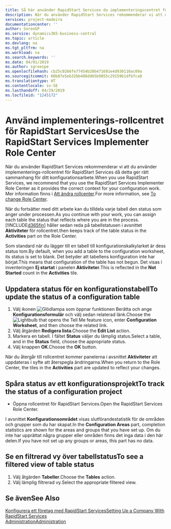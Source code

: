 ```yaml
---
title: Så här använder RapidStart Services du implementeringscentret för RapidStart Services-roller | Microsoft Docs
description: När du använder RapidStart Services rekommenderar vi att du spårar ditt arbete och använder implementerings-rollcentret för RapidStart Services då detta ger rätt sammanhang för ditt konfigurationsarbete.
services: project-madeira
documentationcenter: ''
author: SorenGP
ms.service: dynamics365-business-central
ms.topic: article
ms.devlang: na
ms.tgt_pltfrm: na
ms.workload: na
ms.search.keywords: ''
ms.date: 04/01/2019
ms.author: sgroespe
ms.openlocfilehash: cb25c0266fe77454b20b471691e4d930110ac09a
ms.sourcegitcommit: 60b87e5eb32bb408dd65b9855c29159b1dfbfca8
ms.translationtype: HT
ms.contentlocale: sv-SE
ms.lasthandoff: 04/29/2019
ms.locfileid: "1245172"
---
```

# <a name="use-the-rapidstart-services-implementer-role-center"></a><span data-ttu-id="a9adf-103">Använd implementerings-rollcentret för RapidStart Services</span><span class="sxs-lookup"><span data-stu-id="a9adf-103">Use the RapidStart Services Implementer Role Center</span></span>
<span data-ttu-id="a9adf-104">När du använder RapidStart Services rekommenderar vi att du använder implementerings-rollcentret för RapidStart Services då detta ger rätt sammanhang för ditt konfigurationsarbete.</span><span class="sxs-lookup"><span data-stu-id="a9adf-104">When you use RapidStart Services, we recommend that you use the RapidStart Services Implementer Role Center as it provides the correct context for your configuration work.</span></span> <span data-ttu-id="a9adf-105">Mer information finns i [Att ändra rollcenter](ui-change-basic-settings.md#to-change-role-center).</span><span class="sxs-lookup"><span data-stu-id="a9adf-105">For more information, see [To change Role Center](ui-change-basic-settings.md#to-change-role-center).</span></span>

<span data-ttu-id="a9adf-106">När du fortsätter med ditt arbete kan du tilldela varje tabell den status som anger under processen.</span><span class="sxs-lookup"><span data-stu-id="a9adf-106">As you continue with your work, you can assign each table the status that reflects where you are in the process.</span></span> [!INCLUDE[d365fin](includes/d365fin_md.md)] <span data-ttu-id="a9adf-107">håller sedan reda på tabellstatusen i avsnittet **Aktiviteter** för rollcentret.</span><span class="sxs-lookup"><span data-stu-id="a9adf-107">then keeps track of the table status in the **Activities** part on the Role Center.</span></span>  

<span data-ttu-id="a9adf-108">Som standard när du lägger till en tabell till konfigurationskalkylarket är dess status tom.</span><span class="sxs-lookup"><span data-stu-id="a9adf-108">By default, when you add a table to the configuration worksheet, its status is set to blank.</span></span> <span data-ttu-id="a9adf-109">Det betyder att tabellens konfiguration inte har börjat.</span><span class="sxs-lookup"><span data-stu-id="a9adf-109">This means that configuration of the table has not begun.</span></span> <span data-ttu-id="a9adf-110">Det visas i inventeringen **Ej startat** i panelen **Aktiviteter**.</span><span class="sxs-lookup"><span data-stu-id="a9adf-110">This is reflected in the **Not Started** count in the **Activities** tile.</span></span>  

## <a name="to-update-the-status-of-a-configuration-table"></a><span data-ttu-id="a9adf-111">Uppdatera status för en konfigurationstabell</span><span class="sxs-lookup"><span data-stu-id="a9adf-111">To update the status of a configuration table</span></span>  
1.  <span data-ttu-id="a9adf-112">Välj ikonen ![Glödlampa som öppnar funktionen Berätta](media/ui-search/search_small.png "Berätta vad du vill göra") och ange **Konfigurationsformulär** och välj sedan relaterad länk.</span><span class="sxs-lookup"><span data-stu-id="a9adf-112">Choose the ![Lightbulb that opens the Tell Me feature](media/ui-search/search_small.png "Tell me what you want to do") icon, enter **Configuration Worksheet**, and then choose the related link.</span></span>  
2.  <span data-ttu-id="a9adf-113">Välj åtgärden **Redigera lista**.</span><span class="sxs-lookup"><span data-stu-id="a9adf-113">Choose the **Edit List** action.</span></span>  
3.  <span data-ttu-id="a9adf-114">Markera en tabell. I fältet **Status** väljer du lämplig status.</span><span class="sxs-lookup"><span data-stu-id="a9adf-114">Select a table, and in the **Status** field, choose the appropriate status.</span></span>  
4.  <span data-ttu-id="a9adf-115">Välj knappen **OK**.</span><span class="sxs-lookup"><span data-stu-id="a9adf-115">Choose the **OK** button.</span></span>  

<span data-ttu-id="a9adf-116">När du återgår till rollcentret kommer panelerna i avsnittet **Aktiviteter** att uppdateras i syfte att återspegla ändringarna.</span><span class="sxs-lookup"><span data-stu-id="a9adf-116">When you return to the Role Center, the tiles in the **Activities** part are updated to reflect your changes.</span></span>  

## <a name="to-track-the-status-of-a-configuration-project"></a><span data-ttu-id="a9adf-117">Spåra status av ett konfigurationsprojekt</span><span class="sxs-lookup"><span data-stu-id="a9adf-117">To track the status of a configuration project</span></span>  
- <span data-ttu-id="a9adf-118">Öppna rollcentret för RapidStart Services.</span><span class="sxs-lookup"><span data-stu-id="a9adf-118">Open the RapidStart Services Role Center.</span></span>  

<span data-ttu-id="a9adf-119">I avsnittet **Konfigurationsområdet** visas slutförandestatistik för de områden och grupper som du har skapat.</span><span class="sxs-lookup"><span data-stu-id="a9adf-119">In the **Configuration Areas** part, completion statistics are shown for the areas and groups that you have set up.</span></span> <span data-ttu-id="a9adf-120">Om du inte har upprättat några grupper eller områden finns det inga data i den här delen.</span><span class="sxs-lookup"><span data-stu-id="a9adf-120">If you have not set up any groups or areas, this part has no data.</span></span>  

## <a name="to-see-a-filtered-view-of-table-status"></a><span data-ttu-id="a9adf-121">Se en filtrerad vy över tabellstatus</span><span class="sxs-lookup"><span data-stu-id="a9adf-121">To see a filtered view of table status</span></span>  
1. <span data-ttu-id="a9adf-122">Välj åtgärden **Tabeller**.</span><span class="sxs-lookup"><span data-stu-id="a9adf-122">Choose the **Tables** action.</span></span>  
2. <span data-ttu-id="a9adf-123">Välj lämplig filtrerad vy.</span><span class="sxs-lookup"><span data-stu-id="a9adf-123">Select the appropriate filtered view.</span></span>  

## <a name="see-also"></a><span data-ttu-id="a9adf-124">Se även</span><span class="sxs-lookup"><span data-stu-id="a9adf-124">See Also</span></span>  
[<span data-ttu-id="a9adf-125">Konfigurera ett företag med RapidStart Services</span><span class="sxs-lookup"><span data-stu-id="a9adf-125">Setting Up a Company With RapidStart Services</span></span>](admin-set-up-a-company-with-rapidstart.md)  
[<span data-ttu-id="a9adf-126">Administration</span><span class="sxs-lookup"><span data-stu-id="a9adf-126">Administration</span></span>](admin-setup-and-administration.md)
